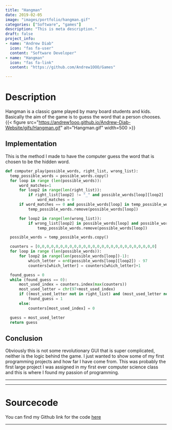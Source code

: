 ```yaml
---
title: "Hangman"
date: 2019-02-05
image: "images/portfolio/hangman.gif"
categories: ["Software", "games"]
description: "This is meta description."
draft: false
project_info:
- name: "Andrew Diab"
  icon: "fas fa-user"
  content: "Software Developer"
- name: "Hangman"
  icon: "fas fa-link"
  content: "https://github.com/Andrew1OOO/Games"

---
```



# Description
  Hangman is a classic game played by many board students and kids. Basically the aim of the game is to guess the word that a person chooses. 
  {{< figure src="https://andrew1ooo.github.io/Andrew-Diab-Website/gifs/Hangman.gif" alt="Hangman.gif" width=500 >}}


## Implementation
  This is the method I made to have the computer guess the word that is chosen to be the hidden word. 
  ```python
  def computer_play(possible_words, right_list, wrong_list):
    temp_possible_words = possible_words.copy()
    for loop in range (len(possible_words)):
        word_matches=1
        for loop2 in range(len(right_list)):
            if right_list[loop2] != "_" and possible_words[loop][loop2] != right_list[loop2]:
                word_matches = 0
        if word_matches == 0 and possible_words[loop] in temp_possible_words:
            temp_possible_words.remove(possible_words[loop])

        for loop2 in range(len(wrong_list)):
            if wrong_list[loop2] in possible_words[loop] and possible_words[loop] in temp_possible_words:
                temp_possible_words.remove(possible_words[loop])

    possible_words = temp_possible_words.copy()

    counters = [0,0,0,0,0,0,0,0,0,0,0,0,0,0,0,0,0,0,0,0,0,0,0,0,0,0]
    for loop in range (len(possible_words)):
        for loop2 in range(len(possible_words[loop])-1):
            which_letter = ord(possible_words[loop][loop2]) - 97
            counters[which_letter] = counters[which_letter]+1

    found_guess = 0
    while (found_guess == 0):
        most_used_index = counters.index(max(counters))
        most_used_letter = chr(97+most_used_index)
        if ((most_used_letter not in right_list) and (most_used_letter not in wrong_list)):
            found_guess = 1
        else:
            counters[most_used_index] = 0

    guess = most_used_letter
    return guess

  ```
## Conclusion
  Obviously this is not some revolutionary GUI that is super complicated, neither is the logic behind the game. I just wanted to show some of my first programming projects and how far I have come from. This was probably the first large project I was assigned in my first ever computer science class and this is where I found my passion of programming. 

***



***

# Sourcecode

You can find my Github link for the code [here](https://github.com/Andrew1OOO/Andrew-Projects/blob/master/HangmanAdvanced.py)
***
